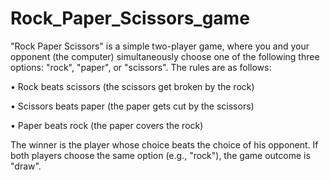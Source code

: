 # Rock_Paper_Scissors_game

"Rock Paper Scissors" is a simple two-player game, where you and your opponent (the computer) simultaneously
choose one of the following three options: "rock", "paper", or "scissors". The rules are as follows:

  • Rock beats scissors (the scissors get broken by the rock)
  
  • Scissors beats paper (the paper gets cut by the scissors)
  
  • Paper beats rock (the paper covers the rock)

The winner is the player whose choice beats the choice of his opponent. If both players choose the same option
(e.g., "rock"), the game outcome is "draw".
